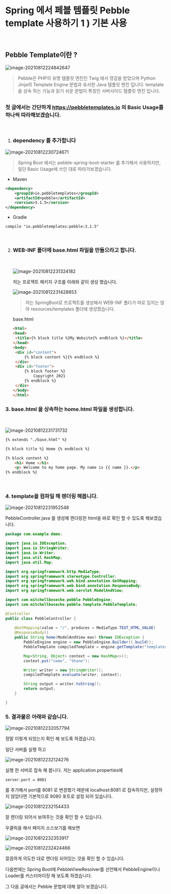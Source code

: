 # Spring 에서 페블 템플릿 Pebble template 사용하기 1 ) 기본 사용

​	

## Pebble Template이란 ?

![image-20210812224842647](https://github.com/Shane-Park/markdownBlog/raw/master/pebble/pebble.assets/image-20210812224842647.png)

> Pebble은 PHP의 유명 템플릿 엔진인 Twig 에서 영감을 받았으며 Python Jinja의 Template Engine 문법과 유사한 Java 템플릿 엔진 입니다. template을 상속 하는 기능과 읽기 쉬운 문법이 특징인 서버사이드 템플릿 엔진 입니다.

##  

### 첫 글에서는 간단하게 https://pebbletemplates.io 의 Basic Usage를 하나씩 따라해보겠습니다.

​	

1. ### dependency 를 추가합니다

![image-20210812230724671](https://github.com/Shane-Park/markdownBlog/raw/master/pebble/pebble.assets/image-20210812230724671.png)

> Spring Boot 에서는 pebble-spring-boot-starter 를 추가해서 사용하지만, 일단 Basic Usage에 쓰인 대로 따라가보겠습니다.

- Maven

``` xml
<dependency>
	<groupId>io.pebbletemplates</groupId>
	<artifactId>pebble</artifactId>
	<version>3.1.5</version>
</dependency>
```

- Gradle

```
compile "io.pebbletemplates:pebble:3.1.5"
```

​	

2. ### WEB-INF 폴더에 base.html 파일을 만들으라고 합니다.

   ​	

   ![image-20210812231324182](https://github.com/Shane-Park/markdownBlog/raw/master/pebble/pebble.assets/image-20210812231324182.png)

   

   저는 프로젝트 패키지 구조를 아래와 같이 생성 했습니다.

   ![image-20210812231428853](https://github.com/Shane-Park/markdownBlog/raw/master/pebble/pebble.assets/image-20210812231428853.png)

   

   > 저는 SpringBoot로 프로젝트를 생성해서 WEB-INF 폴더가 따로 있지는 않아 resources/templates 폴더에 생성했습니다.

   

   base.html

   ```html
   <html>
   <head>
   	<title>{% block title %}My Website{% endblock %}</title>
   </head>
   <body>
   	<div id="content">
   		{% block content %}{% endblock %}
   	</div>
   	<div id="footer">
   		{% block footer %}
   			Copyright 2021
   		{% endblock %}
   	</div>
   </body>
   </html>
   ```

   

### 3. base.html 을 상속하는 home.html 파일을 생성합니다.

​	

![image-20210812231731732](https://github.com/Shane-Park/markdownBlog/raw/master/pebble/pebble.assets/image-20210812231731732.png)

```html
{% extends "./base.html" %}

{% block title %} Home {% endblock %}

{% block content %}
	<h1> Home </h1>
	<p> Welcome to my home page. My name is {{ name }}.</p>
{% endblock %}
```

​	

### 4. template을 컴파일 해 렌더링 해봅니다.

![image-20210812231952548](https://github.com/Shane-Park/markdownBlog/raw/master/pebble/pebble.assets/image-20210812231952548.png)

PebbleController.java 를 생성해 렌더링한 html을 바로 확인 할 수 있도록 해보겠습니다.

```java
package com.example.demo;

import java.io.IOException;
import java.io.StringWriter;
import java.io.Writer;
import java.util.HashMap;
import java.util.Map;

import org.springframework.http.MediaType;
import org.springframework.stereotype.Controller;
import org.springframework.web.bind.annotation.GetMapping;
import org.springframework.web.bind.annotation.ResponseBody;
import org.springframework.web.servlet.ModelAndView;

import com.mitchellbosecke.pebble.PebbleEngine;
import com.mitchellbosecke.pebble.template.PebbleTemplate;

@Controller
public class PebbleController {
	
	@GetMapping(value = "/", produces = MediaType.TEXT_HTML_VALUE)
	@ResponseBody()
	public String home(ModelAndView mav) throws IOException {
		PebbleEngine engine = new PebbleEngine.Builder().build();
		PebbleTemplate compiledTemplate = engine.getTemplate("templates/home.html");

		Map<String, Object> context = new HashMap<>();
		context.put("name", "Shane");

		Writer writer = new StringWriter();
		compiledTemplate.evaluate(writer, context);

		String output = writer.toString();
		return output;
	}

}

```



### 5. 결과물은 아래와 같습니다.

![image-20210812232057794](https://github.com/Shane-Park/markdownBlog/raw/master/pebble/pebble.assets/image-20210812232057794.png)



정말 이렇게 되었는지 확인 해 보도록 하겠습니다.



일단 서버를 실행 하고 

![image-20210812232124276](https://github.com/Shane-Park/markdownBlog/raw/master/pebble/pebble.assets/image-20210812232124276.png)



실행 한 서버로 접속 해 봅니다. 저는 application.properties에

```
server.port = 8081
```

를 추가해서 port를 8081 로 변경했기 때문에 localhost:8081 로 접속하지만, 설정하지 않았다면 기본적으로 8080 포트로 설정 되어 있습니다.

![image-20210812232154433](https://github.com/Shane-Park/markdownBlog/raw/master/pebble/pebble.assets/image-20210812232154433.png)

잘 렌더링 되어서 보여주는 것을 확인 할 수 있습니다.



우클릭을 해서 페이지 소스보기를 해보면

![image-20210812232353917](https://github.com/Shane-Park/markdownBlog/raw/master/pebble/pebble.assets/image-20210812232353917.png)

![image-20210812232424466](https://github.com/Shane-Park/markdownBlog/raw/master/pebble/pebble.assets/image-20210812232424466.png)



깔끔하게 의도한 대로 렌더링 되어있는 것을 확인 할 수 있습니다.



다음번에는 Spring Boot에 PebbleViewResolver를 선언해서 PebbleEngine이나 Loader를 커스터마이징 해 보도록 하겠습니다.

그 다음 글에서는 Pebble 문법에 대해 알아 보겠습니다.



